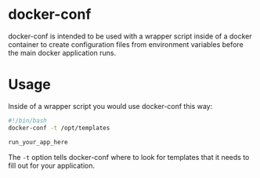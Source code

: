 docker-conf
===========

docker-conf is intended to be used with a wrapper script inside of a docker container to create configuration files from environment variables before the main docker application runs.

Usage
=====

Inside of a wrapper script you would use docker-conf this way:

```bash
#!/bin/bash
docker-conf -t /opt/templates

run_your_app_here
```

The `-t` option tells docker-conf where to look for templates that it needs to fill out for your application.

